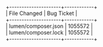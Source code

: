 +---------------------+------------+ <br>
| File Changed        | Bug Ticket | <br>
+---------------------+------------+ <br>
| lumen/composer.json | 1055572    | <br>
| lumen/composer.lock | 1055572    | <br>
+---------------------+------------+
